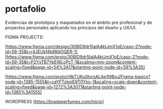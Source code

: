 # portafolio
Evidencias de prototipos y maquetados en el ámbito pre profesional y de proyectos personales aplicando los principos del diseño y UX/UI.

FIGMA PROJECTS:

[https://www.figma.com/design/30BlD9dr5IalA4ktJmX1oE/caso-2?node-id=59-35&t=r4JEUkf4tdWdOQER-1]
[https://www.figma.com/proto/30BlD9dr5IalA4ktJmX1oE/caso-2?node-id=59-35&t=P2YxTB7YeEWLcPcT-1&scaling=min-zoom&content-scaling=fixed&page-id=54%3A17&starting-point-node-id=59%3A35]

[https://www.figma.com/proto/r9kTUKu0IorsALAp1I9BoJ/Figma-basics?node-id=1385-1555&t=caYFTzkniE9T0Yko-1&scaling=scale-down&content-scaling=fixed&page-id=1272%3A3071&starting-point-node-id=1385%3A1555]


WORDPRESS 
[https://bradaperfumes.com/inicio]
